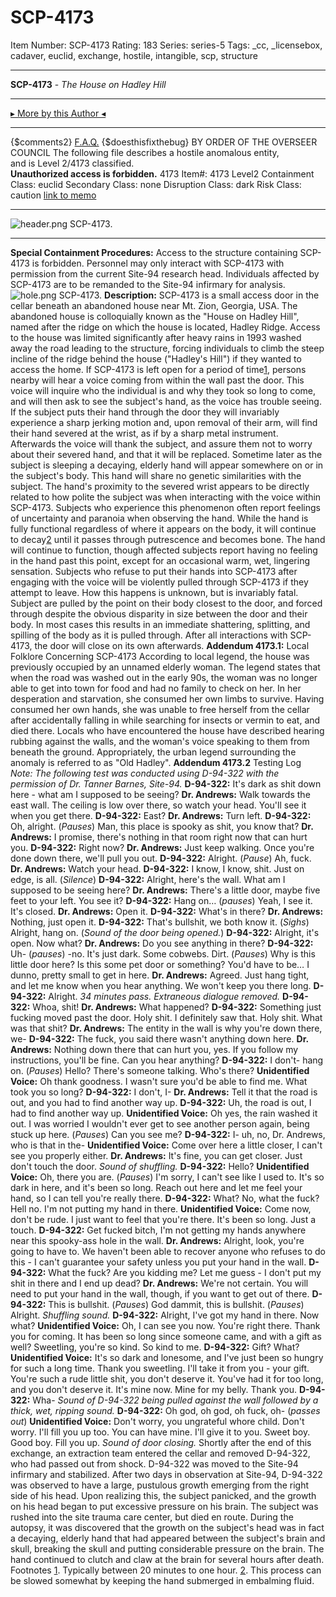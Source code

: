 # SCP-4173
Item Number: SCP-4173
Rating: 183
Series: series-5
Tags: _cc, _licensebox, cadaver, euclid, exchange, hostile, intangible, scp, structure

---

**SCP-4173** \- _The House on Hadley Hill_
* * *
[▸ More by this Author ◂](http://www.scp-wiki.net/djkaktus)
* * *
{$comments2}
[F.A.Q.](https://scp-wiki.wikidot.com/component:info-ayers)
{$doesthisfixthebug}
BY ORDER OF THE OVERSEER COUNCIL
The following file describes a hostile anomalous entity,  
and is Level 2/4173 classified.  
**Unauthorized access is forbidden.**
4173
Item#: 4173
Level2
Containment Class:
euclid
Secondary Class:
none
Disruption Class:
dark
Risk Class:
caution
[link to memo](/classification-committee-memo)  

* * *
![header.png](https://scp-wiki.wdfiles.com/local--files/scp-4173/header.png)
SCP-4173.
* * *
**Special Containment Procedures:** Access to the structure containing SCP-4173 is forbidden. Personnel may only interact with SCP-4173 with permission from the current Site-94 research head. Individuals affected by SCP-4173 are to be remanded to the Site-94 infirmary for analysis.
![hole.png](https://scp-wiki.wdfiles.com/local--files/scp-4173/hole.png)
SCP-4173.
**Description:** SCP-4173 is a small access door in the cellar beneath an abandoned house near Mt. Zion, Georgia, USA. The abandoned house is colloquially known as the "House on Hadley Hill", named after the ridge on which the house is located, Hadley Ridge. Access to the house was limited significantly after heavy rains in 1993 washed away the road leading to the structure, forcing individuals to climb the steep incline of the ridge behind the house ("Hadley's Hill") if they wanted to access the home.
If SCP-4173 is left open for a period of time[1](javascript:;), persons nearby will hear a voice coming from within the wall past the door. This voice will inquire who the individual is and why they took so long to come, and will then ask to see the subject's hand, as the voice has trouble seeing. If the subject puts their hand through the door they will invariably experience a sharp jerking motion and, upon removal of their arm, will find their hand severed at the wrist, as if by a sharp metal instrument.
Afterwards the voice will thank the subject, and assure them not to worry about their severed hand, and that it will be replaced. Sometime later as the subject is sleeping a decaying, elderly hand will appear somewhere on or in the subject's body. This hand will share no genetic similarities with the subject. The hand's proximity to the severed wrist appears to be directly related to how polite the subject was when interacting with the voice within SCP-4173. Subjects who experience this phenomenon often report feelings of uncertainty and paranoia when observing the hand.
While the hand is fully functional regardless of where it appears on the body, it will continue to decay[2](javascript:;) until it passes through putrescence and becomes bone. The hand will continue to function, though affected subjects report having no feeling in the hand past this point, except for an occasional warm, wet, lingering sensation.
Subjects who refuse to put their hands into SCP-4173 after engaging with the voice will be violently pulled through SCP-4173 if they attempt to leave. How this happens is unknown, but is invariably fatal. Subject are pulled by the point on their body closest to the door, and forced through despite the obvious disparity in size between the door and their body. In most cases this results in an immediate shattering, splitting, and spilling of the body as it is pulled through.
After all interactions with SCP-4173, the door will close on its own afterwards.
**Addendum 4173.1:** Local Folklore Concerning SCP-4173
According to local legend, the house was previously occupied by an unnamed elderly woman. The legend states that when the road was washed out in the early 90s, the woman was no longer able to get into town for food and had no family to check on her. In her desperation and starvation, she consumed her own limbs to survive.
Having consumed her own hands, she was unable to free herself from the cellar after accidentally falling in while searching for insects or vermin to eat, and died there. Locals who have encountered the house have described hearing rubbing against the walls, and the woman's voice speaking to them from beneath the ground.
Appropriately, the urban legend surrounding the anomaly is referred to as "Old Hadley".
**Addendum 4173.2** Testing Log
_Note: The following test was conducted using D-94-322 with the permission of Dr. Tanner Barnes, Site-94._
**D-94-322:** It's dark as shit down here - what am I supposed to be seeing?
**Dr. Andrews:** Walk towards the east wall. The ceiling is low over there, so watch your head. You'll see it when you get there.
**D-94-322:** East?
**Dr. Andrews:** Turn left.
**D-94-322:** Oh, alright. (_Pauses_) Man, this place is spooky as shit, you know that?
**Dr. Andrews:** I promise, there's nothing in that room right now that can hurt you.
**D-94-322:** Right now?
**Dr. Andrews:** Just keep walking. Once you're done down there, we'll pull you out.
**D-94-322:** Alright. (_Pause_) Ah, fuck.
**Dr. Andrews:** Watch your head.
**D-94-322:** I know, I know, shit. Just on edge, is all.
(_Silence_)
**D-94-322:** Alright, here's the wall. What am I supposed to be seeing here?
**Dr. Andrews:** There's a little door, maybe five feet to your left. You see it?
**D-94-322:** Hang on… (_pauses_) Yeah, I see it. It's closed.
**Dr. Andrews:** Open it.
**D-94-322:** What's in there?
**Dr. Andrews:** Nothing, just open it.
**D-94-322:** That's bullshit, we both know it. (_Sighs_) Alright, hang on.
(_Sound of the door being opened._)
**D-94-322:** Alright, it's open. Now what?
**Dr. Andrews:** Do you see anything in there?
**D-94-322:** Uh- (_pauses_) -no. It's just dark. Some cobwebs. Dirt. (_Pauses_) Why is this little door here? Is this some pet door or something? You'd have to be… I dunno, pretty small to get in here.
**Dr. Andrews:** Agreed. Just hang tight, and let me know when you hear anything. We won't keep you there long.
**D-94-322:** Alright.
_34 minutes pass. Extraneous dialogue removed._
**D-94-322:** Whoa, shit!
**Dr. Andrews:** What happened?
**D-94-322:** Something just fucking moved past the door. Holy shit. I definitely saw that. Holy shit. What was that shit?
**Dr. Andrews:** The entity in the wall is why you're down there, we-
**D-94-322:** The fuck, you said there wasn't anything down here.
**Dr. Andrews:** Nothing down there that can hurt you, yes. If you follow my instructions, you'll be fine. Can you hear anything?
**D-94-322:** I don't- hang on. (_Pauses_) Hello? There's someone talking. Who's there?
**Unidentified Voice:** Oh thank goodness. I wasn't sure you'd be able to find me. What took you so long?
**D-94-322:** I don't, I-
**Dr. Andrews:** Tell it that the road is out, and you had to find another way up.
**D-94-322:** Uh, the road is out, I had to find another way up.
**Unidentified Voice:** Oh yes, the rain washed it out. I was worried I wouldn't ever get to see another person again, being stuck up here. (_Pauses_) Can you see me?
**D-94-322:** I- uh, no, Dr. Andrews, who is that in the-
**Unidentified Voice:** Come over here a little closer, I can't see you properly either.
**Dr. Andrews:** It's fine, you can get closer. Just don't touch the door.
_Sound of shuffling._
**D-94-322:** Hello?
**Unidentified Voice:** Oh, there you are. (_Pauses_) I'm sorry, I can't see like I used to. It's so dark in here, and it's been so long. Reach out here and let me feel your hand, so I can tell you're really there.
**D-94-322:** What? No, what the fuck? Hell no. I'm not putting my hand in there.
**Unidentified Voice:** Come now, don't be rude. I just want to feel that you're there. It's been so long. Just a touch.
**D-94-322:** Get fucked bitch, I'm not getting my hands anywhere near this spooky-ass hole in the wall.
**Dr. Andrews:** Alright, look, you're going to have to. We haven't been able to recover anyone who refuses to do this - I can't guarantee your safety unless you put your hand in the wall.
**D-94-322:** What the fuck? Are you kidding me? Let me guess - I don't put my shit in there and I end up dead?
**Dr. Andrews:** We're not certain. You will need to put your hand in the wall, though, if you want to get out of there.
**D-94-322:** This is bullshit. (_Pauses_) God dammit, this is bullshit. (_Pauses_) Alright.
_Shuffling sound._
**D-94-322:** Alright, I've got my hand in there. Now what?
**Unidentified Voice:** Oh, I can see you now. You're right there. Thank you for coming. It has been so long since someone came, and with a gift as well? Sweetling, you're so kind. So kind to me.
**D-94-322:** Gift? What?
**Unidentified Voice:** It's so dark and lonesome, and I've just been so hungry for such a long time. Thank you sweetling. I'll take it from you - your gift. You're such a rude little shit, you don't deserve it. You've had it for too long, and you don't deserve it. It's mine now. Mine for my belly. Thank you.
**D-94-322:** Wha-
_Sound of D-94-322 being pulled against the wall followed by a thick, wet, ripping sound._
**D-94-322:** Oh god, oh god, oh fuck, oh- (_passes out_)
**Unidentified Voice:** Don't worry, you ungrateful whore child. Don't worry. I'll fill you up too. You can have mine. I'll give it to you. Sweet boy. Good boy. Fill you up.
_Sound of door closing._
Shortly after the end of this exchange, an extraction team entered the cellar and removed D-94-322, who had passed out from shock. D-94-322 was moved to the Site-94 infirmary and stabilized.
After two days in observation at Site-94, D-94-322 was observed to have a large, pustulous growth emerging from the right side of his head. Upon realizing this, the subject panicked, and the growth on his head began to put excessive pressure on his brain. The subject was rushed into the site trauma care center, but died en route.
During the autopsy, it was discovered that the growth on the subject's head was in fact a decaying, elderly hand that had appeared between the subject's brain and skull, breaking the skull and putting considerable pressure on the brain. The hand continued to clutch and claw at the brain for several hours after death.
Footnotes
[1](javascript:;). Typically between 20 minutes to one hour.
[2](javascript:;). This process can be slowed somewhat by keeping the hand submerged in embalming fluid.